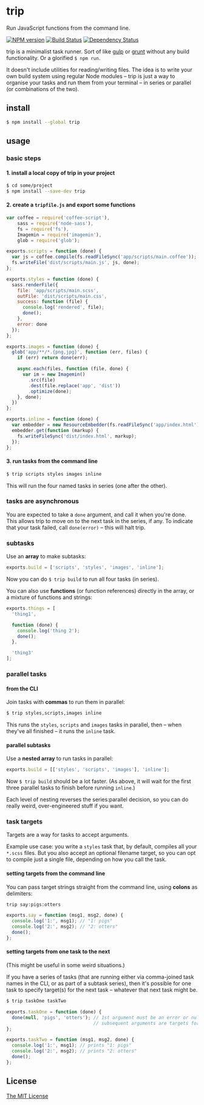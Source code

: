 # trip

Run JavaScript functions from the command line.

[![NPM version][npm-image]][npm-url] [![Build Status][travis-image]][travis-url] [![Dependency Status][depstat-image]][depstat-url]

trip is a minimalist task runner. Sort of like [gulp](http://gulpjs.com/) or [grunt](http://gruntjs.com/) without any build functionality. Or a glorified `$ npm run`.

It doesn't include utilities for reading/writing files. The idea is to write your own build system using regular Node modules – trip is just a way to organise your tasks and run them from your terminal – in series or parallel (or combinations of the two).



## install

```sh
$ npm install --global trip
```



## usage

### basic steps

#### 1. install a local copy of trip in your project

```sh
$ cd some/project
$ npm install --save-dev trip
```

#### 2. create a `tripfile.js` and export some functions

```js
var coffee = require('coffee-script'),
    sass = require('node-sass'),
    fs = require('fs'),
    Imagemin = require('imagemin'),
    glob = require('glob');

exports.scripts = function (done) {
  var js = coffee.compile(fs.readFileSync('app/scripts/main.coffee'));
  fs.writeFile('dist/scripts/main.js', js, done);
};

exports.styles = function (done) {
  sass.renderFile({
    file: 'app/scripts/main.scss',
    outFile: 'dist/scripts/main.css',
    success: function (file) {
      console.log('rendered', file);
      done();
    },
    error: done
  });
};

exports.images = function (done) {
  glob('app/**/*.{png,jpg}', function (err, files) {
    if (err) return done(err);

    async.each(files, function (file, done) {
      var im = new Imagemin()
        .src(file)
        .dest(file.replace('app', 'dist'))
        .optimize(done);
    }, done);
  })
};

exports.inline = function (done) {
  var embedder = new ResourceEmbedder(fs.readFileSync('app/index.html'));
  embedder.get(function (markup) {
    fs.writeFileSync('dist/index.html', markup);
  });
};
```

#### 3. run tasks from the command line

```sh
$ trip scripts styles images inline
```

This will run the four named tasks in series (one after the other).


### tasks are asynchronous

You are expected to take a `done` argument, and call it when you're done. This allows trip to move on to the next task in the series, if any. To indicate that your task failed, call `done(error)` – this will halt trip.

<!-- NOT IMPLEMENTED
If you prefer, you can write a synchronous task by explicitly returning `true` from the function. (For errors, just `throw`.) Any other return value is ignored. -->


### subtasks

Use an **array** to make subtasks:

```js
exports.build = ['scripts', 'styles', 'images', 'inline'];
```

Now you can do `$ trip build` to run all four tasks (in series).

You can also use **functions** (or function references) directly in the array, or a mixture of functions and strings:

```js
exports.things = [
  'thing1',

  function (done) {
    console.log('thing 2');
    done();
  },

  'thing3'
];
```

### parallel tasks

#### from the CLI

Join tasks with **commas** to run them in parallel:

```sh
$ trip styles,scripts,images inline
```

This runs the `styles`, `scripts` and `images` tasks in parallel, then – when they've all finished – it runs the `inline` task.

#### parallel subtasks

Use a **nested array** to run tasks in parallel:

```js
exports.build = [['styles', 'scripts', 'images'], 'inline'];
```

Now `$ trip build` should be a lot faster. (As above, it will wait for the first three parallel tasks to finish before running `inline`.)

Each level of nesting reverses the series:parallel decision, so you can do really weird, over-engineered stuff if you want.


### task targets

Targets are a way for tasks to accept arguments.

Example use case: you write a `styles` task that, by default, compiles all your `*.scss` files. But you also accept an optional filename target, so you can opt to compile just a single file, depending on how you call the task.

#### setting targets from the command line

You can pass target strings straight from the command line, using **colons** as delimiters:

```sh
trip say:pigs:otters
```

```js
exports.say = function (msg1, msg2, done) {
  console.log('1:', msg1); // "1: pigs"
  console.log('2:', msg2); // "2: otters"
  done();
};
```


#### setting targets from one task to the next

(This might be useful in some weird situations.)

If you have a series of tasks (that are running either via comma-joined task names in the CLI, or as part of a subtask series), then it's possible for one task to specify target(s) for the next task – whatever that next task might be.

```sh
$ trip taskOne taskTwo
```

```js
exports.taskOne = function (done) {
  done(null, 'pigs', 'otters'); // 1st argument must be an error or null,
                                // subsequent arguments are targets for the next task
};

exports.taskTwo = function (msg1, msg2, done) {
  console.log('1:', msg1); // prints "1: pigs"
  console.log('2:', msg2); // prints "2: otters"
  done();
};
```



## License

[The MIT License](http://opensource.org/licenses/MIT)


[npm-url]: https://npmjs.org/package/trip
[npm-image]: https://badge.fury.io/js/trip.png

[travis-url]: http://travis-ci.org/callumlocke/trip
[travis-image]: https://secure.travis-ci.org/callumlocke/trip.png?branch=master

[depstat-url]: https://david-dm.org/callumlocke/trip
[depstat-image]: https://david-dm.org/callumlocke/trip.png
